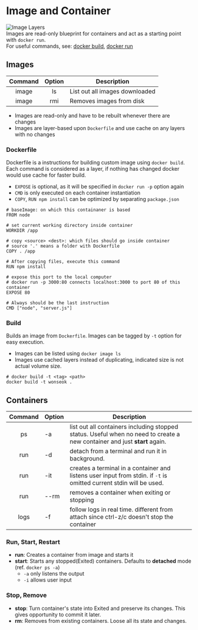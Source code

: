 # Image and Container
![Image Layers](https://i.imgur.com/QHzlPeY.png)  
Images are read-only blueprint for containers and act as a starting point with ```docker run```.  
For useful commands, see: [docker build](#build), [docker run]()

## Images
| Command | Option | Description |
|:-------:|:------:|-------------|
|image    | ls     | List out all images downloaded |
|image    | rmi    | Removes images from disk |
- Images are read-only and have to be rebuilt whenever there are changes
- Images are layer-based upon ```Dockerfile``` and use cache on any layers with no changes

### Dockerfile
Dockerfile is a instructions for building custom image using ```docker build```. Each command is considered as a layer, if nothing has changed docker would use cache for faster build.
- ```EXPOSE``` is optional, as it will be specified in ```docker run -p``` option again
- ```CMD``` is only executed on each container instantiation
- ```COPY```, ```RUN npm install``` can be optimized by separating ```package.json```
```docker
# baseImage: on which this containaner is based
FROM node

# set current working directory inside container
WORKDIR /app

# copy <source> <dest>: which files should go inside container
# source '.' means a folder with Dockerfile
COPY . /app

# After copying files, execute this command
RUN npm install

# expose this port to the local computer
# docker run -p 3000:80 connects localhost:3000 to port 80 of this container
EXPOSE 80

# Always should be the last instruction
CMD ["node", "server.js"]
```

### Build
Builds an image from ```Dockerfile```. Images can be tagged by ```-t``` option for easy execution.
- Images can be listed using ```docker image ls```
- Images use cached layers instead of duplicating, indicated size is not actual volume size.
```docker
# docker build -t <tag> <path>
docker build -t wonseok .
```

## Containers
| Command | Option | Description |
|:-------:| ------ | ----------- |
| ps      | -a     | list out all containers including stopped status. Useful when no need to create a new container and just **start** again. |
| run   | -d     | detach from a terminal and run it in background. |
| run   | -it    | creates a terminal in a container and listens user input from stdin. if ```-t``` is omitted current stdin will be used. |
| run   | --rm   | removes a container when exiting or stopping |
| logs  | -f     | follow logs in real time. different from attach since ctrl-z/c doesn't stop the container |


### Run, Start, Restart
- **run**: Creates a container from image and starts it
- **start**: Starts any stopped(Exited) containers. Defaults to **detached** mode (ref. ```docker ps -a```)
  - ```-a``` only listens the output
  - ```-i``` allows user input

### Stop, Remove
- **stop**: Turn container's state into Exited and preserve its changes. This gives opportunity to commit it later.
- **rm**: Removes from existing containers. Loose all its state and changes.
